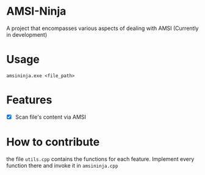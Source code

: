 # AMSI-Ninja
A project that encompasses various aspects of dealing with AMSI (Currently in development)

# Usage
````
amsininja.exe <file_path>
````
# Features
  - [x] Scan file's content via AMSI

# How to contribute
  the file ````utils.cpp```` contains the functions for each feature. Implement every function there and invoke it in ````amsininja.cpp````
